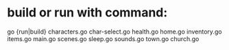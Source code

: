 # build or run with command: 

go {run|build} characters.go char-select.go health.go home.go inventory.go items.go main.go scenes.go sleep.go sounds.go town.go church.go
